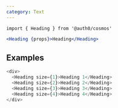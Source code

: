 ```yaml
---
category: Text
---
```


`import { Heading } from '@auth0/cosmos'`

```jsx
<Heading {props}>Heading</Heading>
```

## Examples

```js
<div>
  <Heading size={1}>Heading 1</Heading>
  <Heading size={2}>Heading 2</Heading>
  <Heading size={3}>Heading 3</Heading>
  <Heading size={4}>Heading 4</Heading>
</div>
```
